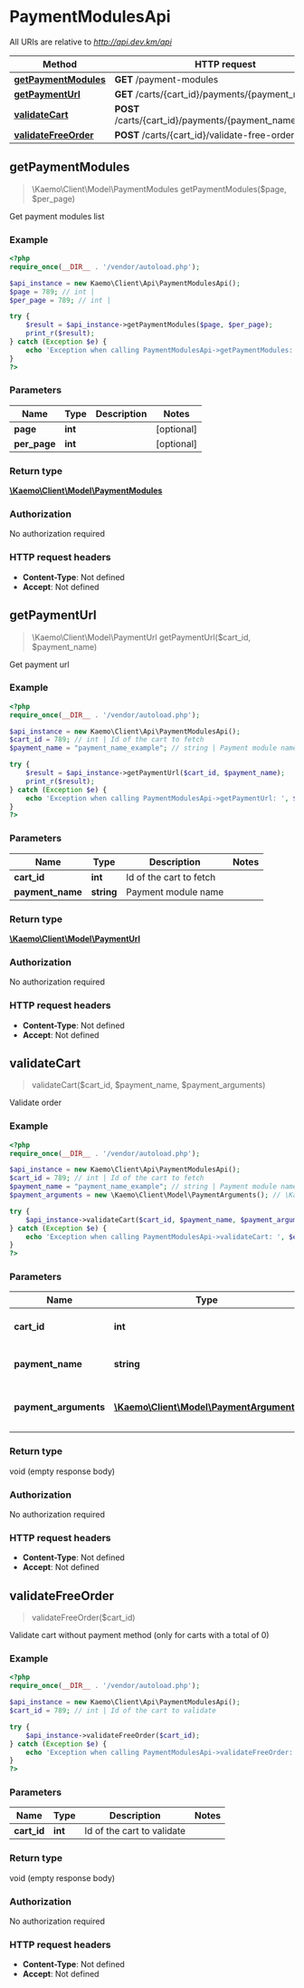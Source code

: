 # PaymentModulesApi

All URIs are relative to *http://api.dev.km/api*

Method | HTTP request | Description
------------- | ------------- | -------------
[**getPaymentModules**](#getPaymentModules) | **GET** /payment-modules | 
[**getPaymentUrl**](#getPaymentUrl) | **GET** /carts/{cart_id}/payments/{payment_name} | 
[**validateCart**](#validateCart) | **POST** /carts/{cart_id}/payments/{payment_name}/validate | 
[**validateFreeOrder**](#validateFreeOrder) | **POST** /carts/{cart_id}/validate-free-order | 


## **getPaymentModules**
> \Kaemo\Client\Model\PaymentModules getPaymentModules($page, $per_page)



Get payment modules list

### Example
```php
<?php
require_once(__DIR__ . '/vendor/autoload.php');

$api_instance = new Kaemo\Client\Api\PaymentModulesApi();
$page = 789; // int | 
$per_page = 789; // int | 

try {
    $result = $api_instance->getPaymentModules($page, $per_page);
    print_r($result);
} catch (Exception $e) {
    echo 'Exception when calling PaymentModulesApi->getPaymentModules: ', $e->getMessage(), PHP_EOL;
}
?>
```

### Parameters

Name | Type | Description  | Notes
------------- | ------------- | ------------- | -------------
 **page** | **int**|  | [optional]
 **per_page** | **int**|  | [optional]

### Return type

[**\Kaemo\Client\Model\PaymentModules**](#PaymentModules)

### Authorization

No authorization required

### HTTP request headers

 - **Content-Type**: Not defined
 - **Accept**: Not defined

## **getPaymentUrl**
> \Kaemo\Client\Model\PaymentUrl getPaymentUrl($cart_id, $payment_name)



Get payment url

### Example
```php
<?php
require_once(__DIR__ . '/vendor/autoload.php');

$api_instance = new Kaemo\Client\Api\PaymentModulesApi();
$cart_id = 789; // int | Id of the cart to fetch
$payment_name = "payment_name_example"; // string | Payment module name

try {
    $result = $api_instance->getPaymentUrl($cart_id, $payment_name);
    print_r($result);
} catch (Exception $e) {
    echo 'Exception when calling PaymentModulesApi->getPaymentUrl: ', $e->getMessage(), PHP_EOL;
}
?>
```

### Parameters

Name | Type | Description  | Notes
------------- | ------------- | ------------- | -------------
 **cart_id** | **int**| Id of the cart to fetch |
 **payment_name** | **string**| Payment module name |

### Return type

[**\Kaemo\Client\Model\PaymentUrl**](#PaymentUrl)

### Authorization

No authorization required

### HTTP request headers

 - **Content-Type**: Not defined
 - **Accept**: Not defined

## **validateCart**
> validateCart($cart_id, $payment_name, $payment_arguments)



Validate order

### Example
```php
<?php
require_once(__DIR__ . '/vendor/autoload.php');

$api_instance = new Kaemo\Client\Api\PaymentModulesApi();
$cart_id = 789; // int | Id of the cart to fetch
$payment_name = "payment_name_example"; // string | Payment module name
$payment_arguments = new \Kaemo\Client\Model\PaymentArguments(); // \Kaemo\Client\Model\PaymentArguments | payment arguments, token and tokenType

try {
    $api_instance->validateCart($cart_id, $payment_name, $payment_arguments);
} catch (Exception $e) {
    echo 'Exception when calling PaymentModulesApi->validateCart: ', $e->getMessage(), PHP_EOL;
}
?>
```

### Parameters

Name | Type | Description  | Notes
------------- | ------------- | ------------- | -------------
 **cart_id** | **int**| Id of the cart to fetch |
 **payment_name** | **string**| Payment module name |
 **payment_arguments** | [**\Kaemo\Client\Model\PaymentArguments**](#\Kaemo\Client\Model\PaymentArguments)| payment arguments, token and tokenType |

### Return type

void (empty response body)

### Authorization

No authorization required

### HTTP request headers

 - **Content-Type**: Not defined
 - **Accept**: Not defined

## **validateFreeOrder**
> validateFreeOrder($cart_id)



Validate cart without payment method (only for carts with a total of 0)

### Example
```php
<?php
require_once(__DIR__ . '/vendor/autoload.php');

$api_instance = new Kaemo\Client\Api\PaymentModulesApi();
$cart_id = 789; // int | Id of the cart to validate

try {
    $api_instance->validateFreeOrder($cart_id);
} catch (Exception $e) {
    echo 'Exception when calling PaymentModulesApi->validateFreeOrder: ', $e->getMessage(), PHP_EOL;
}
?>
```

### Parameters

Name | Type | Description  | Notes
------------- | ------------- | ------------- | -------------
 **cart_id** | **int**| Id of the cart to validate |

### Return type

void (empty response body)

### Authorization

No authorization required

### HTTP request headers

 - **Content-Type**: Not defined
 - **Accept**: Not defined

